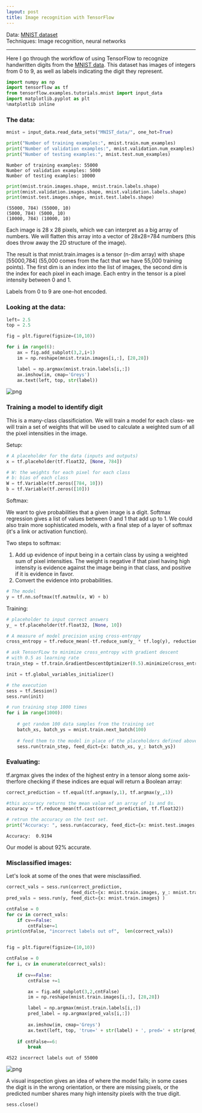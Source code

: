 ```yaml
---
layout: post
title: Image recognition with TensorFlow
---
```


Data: [MNIST dataset](http://yann.lecun.com/exdb/mnist/)  
Techniques: Image recognition, neural networks


---


Here I go through the workflow of using TensorFlow to recognize handwritten digits from the [MNIST data](http://yann.lecun.com/exdb/mnist/). This dataset has images of integers from 0 to 9, as well as labels indicating the digit they represent.


```python
import numpy as np
import tensorflow as tf
from tensorflow.examples.tutorials.mnist import input_data
import matplotlib.pyplot as plt
%matplotlib inline
```

### The data:


```python
mnist = input_data.read_data_sets("MNIST_data/", one_hot=True)
```




```python
print("Number of training examples:", mnist.train.num_examples)
print("Number of validation examples:", mnist.validation.num_examples)
print("Number of testing examples:", mnist.test.num_examples)
```

    Number of training examples: 55000
    Number of validation examples: 5000
    Number of testing examples: 10000



```python
print(mnist.train.images.shape, mnist.train.labels.shape)
print(mnist.validation.images.shape, mnist.validation.labels.shape)
print(mnist.test.images.shape, mnist.test.labels.shape)
```

    (55000, 784) (55000, 10)
    (5000, 784) (5000, 10)
    (10000, 784) (10000, 10)


Each image is 28 x 28 pixels, which we can interpret as a big array of numbers. We will flatten this array into a vector of 28x28=784 numbers (this does throw away the 2D structure of the image).

The result is that mnist.train.images is a tensor (n-dim array) with shape [55000,784] (55,000 comes from the fact that we have 55,000 training points). The first dim is an index into the list of images, the second dim is the index for each pixel in each image. Each entry in the tensor is a pixel intensity between 0 and 1.

Labels from 0 to 9 are one-hot encoded.

### Looking at the data:


```python
left= 2.5
top = 2.5

fig = plt.figure(figsize=(10,10))

for i in range(6):
    ax = fig.add_subplot(3,2,i+1)
    im = np.reshape(mnist.train.images[i,:], [28,28])

    label = np.argmax(mnist.train.labels[i,:])
    ax.imshow(im, cmap='Greys')
    ax.text(left, top, str(label))
```


![png](/images/mnist_output_8_0.png)


### Training a model to identify digit
This is a many-class classificiation. We will train a model for each class- we will train a set of weights that will be used to calculate a weighted sum of all the pixel intensities in the image.

Setup:


```python
# A placeholder for the data (inputs and outputs)
x = tf.placeholder(tf.float32, [None, 784])

# W: the weights for each pixel for each class
# b: bias of each class
W = tf.Variable(tf.zeros([784, 10]))
b = tf.Variable(tf.zeros([10]))
```

Softmax:

We want to give probabilities that a given image is a digit. Softmax regression gives a list of values between 0 and 1 that add up to 1. We could also train more sophisticated models, with a final step of a layer of softmax (it's a link or activation function).

Two steps to softmax:  
1. Add up evidence of input being in a certain class by using a weighted sum of pixel intensities. The weight is negative if that pixel having high intensity is evidence against the image being in that class, and positive if it is evidence in favor.    
2. Convert the evidence into probabilities.  


```python
# The model
y = tf.nn.softmax(tf.matmul(x, W) + b)
```

Training:


```python
# placeholder to input correct answers
y_ = tf.placeholder(tf.float32, [None, 10])

# A measure of model precision using cross-entropy
cross_entropy = tf.reduce_mean(-tf.reduce_sum(y_ * tf.log(y), reduction_indices=[1]))
```


```python
# ask TensorFLow to minimize cross_entropy with gradient descent
# with 0.5 as learning rate
train_step = tf.train.GradientDescentOptimizer(0.5).minimize(cross_entropy)
```


```python
init = tf.global_variables_initializer()

# the execution
sess = tf.Session()
sess.run(init)

# run training step 1000 times
for i in range(1000):
    
    # get random 100 data samples from the training set
    batch_xs, batch_ys = mnist.train.next_batch(100)
    
    # feed them to the model in place of the placeholders defined above
    sess.run(train_step, feed_dict={x: batch_xs, y_: batch_ys})
```

### Evaluating:

tf.argmax gives the index of the highest entry in a tensor along some axis- therfore checking if these indices are equal will return a Boolean array:


```python
correct_prediction = tf.equal(tf.argmax(y,1), tf.argmax(y_,1))

#this accuracy returns the mean value of an array of 1s and 0s.
accuracy = tf.reduce_mean(tf.cast(correct_prediction, tf.float32))

# retrun the accuracy on the test set.
print("Accuracy: ", sess.run(accuracy, feed_dict={x: mnist.test.images, y_: mnist.test.labels}))
```

    Accuracy:  0.9194


Our model is about 92% accurate.

### Misclassified images:
Let's look at some of the ones that were misclassified.


```python
correct_vals = sess.run(correct_prediction, 
                        feed_dict={x: mnist.train.images, y_: mnist.train.labels})
pred_vals = sess.run(y, feed_dict={x: mnist.train.images} )

cntFalse = 0
for cv in correct_vals:
    if cv==False:
        cntFalse+=1
print(cntFalse, "incorrect labels out of",  len(correct_vals))


fig = plt.figure(figsize=(10,10))

cntFalse = 0
for i, cv in enumerate(correct_vals):
    
    if cv==False:
        cntFalse +=1

        ax = fig.add_subplot(3,2,cntFalse)
        im = np.reshape(mnist.train.images[i,:], [28,28])

        label = np.argmax(mnist.train.labels[i,:])
        pred_label = np.argmax(pred_vals[i,:])
        
        ax.imshow(im, cmap='Greys')
        ax.text(left, top, 'true=' + str(label) + ', pred=' + str(pred_label))
        
    if cntFalse==6:
        break
```

    4522 incorrect labels out of 55000



![png](/images/mnist_output_23_1.png)


A visual inspection gives an idea of where the model fails; in some cases the digit is in the wrong orientation, or there are missing pixels, or the predicted number shares many high intensity pixels with the true digit. 


```python
sess.close()
```
